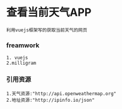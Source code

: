 # 查看当前天气APP 
    利用vuejs框架写的获取当前天气的网页
### freamwork
    1. vuejs
    2.milligram
### 引用资源
    1.天气资源:"http://api.openweathermap.org"
    2.地址资源:"http://ipinfo.io/json"
    
